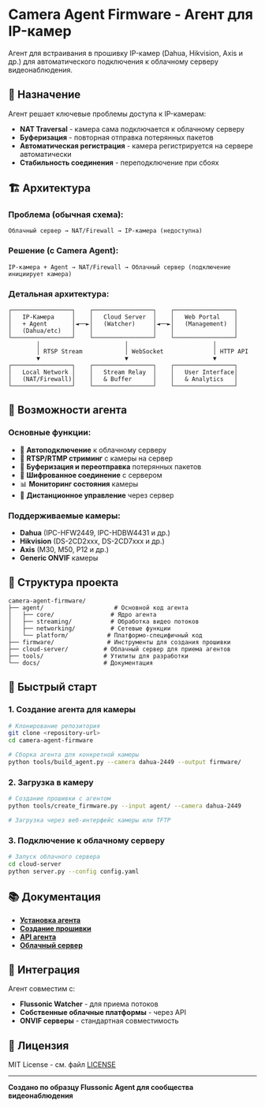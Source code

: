 # Camera Agent Firmware - Агент для IP-камер

Агент для встраивания в прошивку IP-камер (Dahua, Hikvision, Axis и др.) для автоматического подключения к облачному серверу видеонаблюдения.

## 🎯 Назначение

Агент решает ключевые проблемы доступа к IP-камерам:

- **NAT Traversal** - камера сама подключается к облачному серверу
- **Буферизация** - повторная отправка потерянных пакетов  
- **Автоматическая регистрация** - камера регистрируется на сервере автоматически
- **Стабильность соединения** - переподключение при сбоях

## 🏗️ Архитектура

### Проблема (обычная схема):
```
Облачный сервер → NAT/Firewall → IP-камера (недоступна)
```

### Решение (с Camera Agent):
```
IP-камера + Agent → NAT/Firewall → Облачный сервер (подключение инициирует камера)
```

### Детальная архитектура:

```
┌─────────────────┐    ┌─────────────────┐    ┌─────────────────┐
│   IP-Камера     │    │   Cloud Server  │    │   Web Portal    │
│   + Agent       │◄──►│   (Watcher)     │◄──►│   (Management)  │
│   (Dahua/etc)   │    │                 │    │                 │
└─────────────────┘    └─────────────────┘    └─────────────────┘
        │                        │                        │
        │ RTSP Stream            │ WebSocket              │ HTTP API
        ▼                        ▼                        ▼
┌─────────────────┐    ┌─────────────────┐    ┌─────────────────┐
│   Local Network │    │   Stream Relay  │    │   User Interface│
│   (NAT/Firewall)│    │   & Buffer      │    │   & Analytics   │
└─────────────────┘    └─────────────────┘    └─────────────────┘
```

## 🚀 Возможности агента

### Основные функции:
- 🔌 **Автоподключение** к облачному серверу
- 📡 **RTSP/RTMP стриминг** с камеры на сервер
- 🔄 **Буферизация и переотправка** потерянных пакетов
- 🔐 **Шифрованное соединение** с сервером
- 📊 **Мониторинг состояния** камеры
- 🔧 **Дистанционное управление** через сервер

### Поддерживаемые камеры:
- **Dahua** (IPC-HFW2449, IPC-HDBW4431 и др.)
- **Hikvision** (DS-2CD2xxx, DS-2CD7xxx и др.)
- **Axis** (M30, M50, P12 и др.)
- **Generic ONVIF** камеры

## 📁 Структура проекта

```
camera-agent-firmware/
├── agent/                    # Основной код агента
│   ├── core/                # Ядро агента
│   ├── streaming/           # Обработка видео потоков
│   ├── networking/          # Сетевые функции
│   └── platform/           # Платформо-специфичный код
├── firmware/               # Инструменты для создания прошивки
├── cloud-server/          # Облачный сервер для приема агентов
├── tools/                 # Утилиты для разработки
└── docs/                  # Документация
```

## 🔧 Быстрый старт

### 1. Создание агента для камеры

```bash
# Клонирование репозитория
git clone <repository-url>
cd camera-agent-firmware

# Сборка агента для конкретной камеры
python tools/build_agent.py --camera dahua-2449 --output firmware/
```

### 2. Загрузка в камеру

```bash
# Создание прошивки с агентом
python tools/create_firmware.py --input agent/ --camera dahua-2449

# Загрузка через веб-интерфейс камеры или TFTP
```

### 3. Подключение к облачному серверу

```bash
# Запуск облачного сервера
cd cloud-server
python server.py --config config.yaml
```

## 📚 Документация

- **[Установка агента](docs/installation.md)**
- **[Создание прошивки](docs/firmware.md)**
- **[API агента](docs/agent-api.md)**
- **[Облачный сервер](docs/cloud-server.md)**

## 🔗 Интеграция

Агент совместим с:
- **Flussonic Watcher** - для приема потоков
- **Собственные облачные платформы** - через API
- **ONVIF серверы** - стандартная совместимость

## 📄 Лицензия

MIT License - см. файл [LICENSE](LICENSE)

---

**Создано по образцу Flussonic Agent для сообщества видеонаблюдения**
